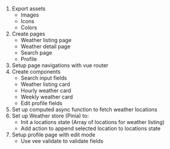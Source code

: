 1. Export assets
    - Images
    - Icons
    - Colors
2. Create pages
    - Weather listing page
    - Weather detail page
    - Search page
    - Profile
3. Setup page navigations with vue router
4. Create components
    - Search input fields
    - Weather listing card
    - Hourly weather card
    - Weekly weather card
    - Edit profile fields
5. Set up computed async function to fetch weather locations
6. Set up Weather store (Pinia) to:
    - Init a locations state (Array of locations for weather listing)
    - Add action to append selected location to locations state
7. Setup profile page with edit mode 
    - Use vee validate to validate fields
